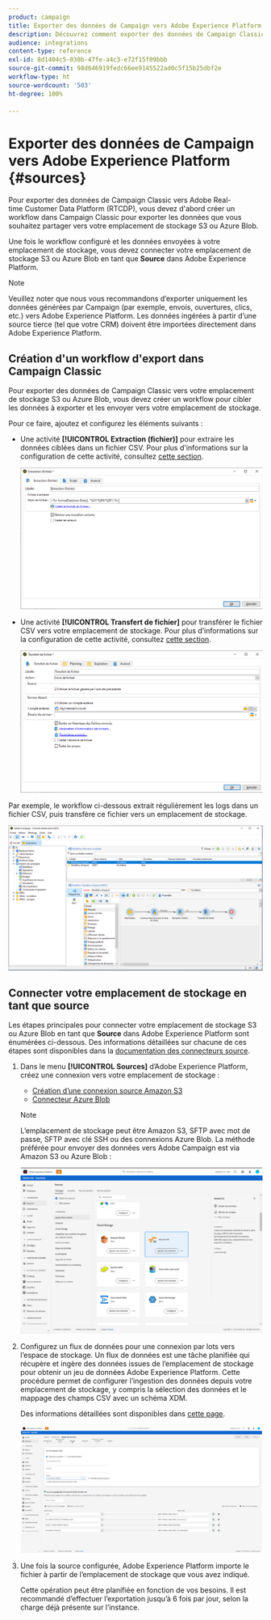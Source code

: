 ```yaml
---
product: campaign
title: Exporter des données de Campaign vers Adobe Experience Platform
description: Découvrez comment exporter des données de Campaign Classic vers Adobe Experience Platform.
audience: integrations
content-type: reference
exl-id: 8d1404c5-030b-47fe-a4c3-e72f15f09bbb
source-git-commit: 98d646919fedc66ee9145522ad0c5f15b25dbf2e
workflow-type: ht
source-wordcount: '503'
ht-degree: 100%

---
```


# Exporter des données de Campaign vers Adobe Experience Platform {#sources}

Pour exporter des données de Campaign Classic vers Adobe Real-time Customer Data Platform (RTCDP), vous devez d&#39;abord créer un workflow dans Campaign Classic pour exporter les données que vous souhaitez partager vers votre emplacement de stockage S3 ou Azure Blob.

Une fois le workflow configuré et les données envoyées à votre emplacement de stockage, vous devez connecter votre emplacement de stockage S3 ou Azure Blob en tant que **Source** dans Adobe Experience Platform.

>[!NOTE]
>
>Veuillez noter que nous vous recommandons d’exporter uniquement les données générées par Campaign (par exemple, envois, ouvertures, clics, etc.) vers Adobe Experience Platform. Les données ingérées à partir d’une source tierce (tel que votre CRM) doivent être importées directement dans Adobe Experience Platform.

## Création d&#39;un workflow d&#39;export dans Campaign Classic

Pour exporter des données de Campaign Classic vers votre emplacement de stockage S3 ou Azure Blob, vous devez créer un workflow pour cibler les données à exporter et les envoyer vers votre emplacement de stockage.

Pour ce faire, ajoutez et configurez les éléments suivants :

* Une activité **[!UICONTROL Extraction (fichier)]** pour extraire les données ciblées dans un fichier CSV. Pour plus d&#39;informations sur la configuration de cette activité, consultez [cette section](../../workflow/using/extraction--file-.md).

   ![](assets/rtcdp-extract-file.png)

* Une activité **[!UICONTROL Transfert de fichier]** pour transférer le fichier CSV vers votre emplacement de stockage. Pour plus d’informations sur la configuration de cette activité, consultez [cette section](../../workflow/using/file-transfer.md).

   ![](assets/rtcdp-file-transfer.png)

Par exemple, le workflow ci-dessous extrait régulièrement les logs dans un fichier CSV, puis transfère ce fichier vers un emplacement de stockage.

![](assets/aep-export.png)

## Connecter votre emplacement de stockage en tant que source

Les étapes principales pour connecter votre emplacement de stockage S3 ou Azure Blob en tant que **Source** dans Adobe Experience Platform sont énumérées ci-dessous. Des informations détaillées sur chacune de ces étapes sont disponibles dans la [documentation des connecteurs source](https://experienceleague.adobe.com/docs/experience-platform/sources/home.html?lang=fr).

1. Dans le menu **[!UICONTROL Sources]** d’Adobe Experience Platform, créez une connexion vers votre emplacement de stockage :

   * [Création d’une connexion source Amazon S3](https://experienceleague.adobe.com/docs/experience-platform/sources/ui-tutorials/create/cloud-storage/s3.html?lang=fr)
   * [Connecteur Azure Blob](https://experienceleague.adobe.com/docs/experience-platform/sources/connectors/cloud-storage/blob.html?lang=fr)

   >[!NOTE]
   >
   >L’emplacement de stockage peut être Amazon S3, SFTP avec mot de passe, SFTP avec clé SSH ou des connexions Azure Blob. La méthode préférée pour envoyer des données vers Adobe Campaign est via Amazon S3 ou Azure Blob :

   ![](assets/rtcdp-connector.png)

1. Configurez un flux de données pour une connexion par lots vers l’espace de stockage. Un flux de données est une tâche planifiée qui récupère et ingère des données issues de l’emplacement de stockage pour obtenir un jeu de données Adobe Experience Platform. Cette procédure permet de configurer l’ingestion des données depuis votre emplacement de stockage, y compris la sélection des données et le mappage des champs CSV avec un schéma XDM.

   Des informations détaillées sont disponibles dans [cette page](https://experienceleague.adobe.com/docs/experience-platform/sources/ui-tutorials/dataflow/cloud-storage.html?lang=fr).

   ![](assets/rtcdp-map-xdm.png)

1. Une fois la source configurée, Adobe Experience Platform importe le fichier à partir de l’emplacement de stockage que vous avez indiqué.

   Cette opération peut être planifiée en fonction de vos besoins. Il est recommandé d’effectuer l’exportation jusqu’à 6 fois par jour, selon la charge déjà présente sur l’instance.

